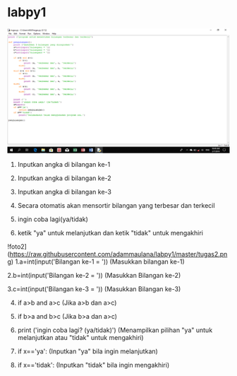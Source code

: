 # labpy1
![foto1](https://raw.githubusercontent.com/adammaulana/labpy1/master/tugas1.png)
1. Inputkan angka di bilangan ke-1

2. Inputkan angka di bilangan ke-2

3. Inputkan angka di bilangan ke-3

4. Secara otomatis akan mensortir bilangan yang terbesar dan terkecil

5. ingin coba lagi(ya/tidak)

6. ketik "ya" untuk melanjutkan dan ketik "tidak" untuk mengakhiri

!foto2](https://raw.githubusercontent.com/adammaulana/labpy1/master/tugas2.png)
1.a=int(input('Bilangan ke-1 = '))
	(Masukkan bilangan ke-1)
  
2.b=int(input('Bilangan ke-2 = '))
	(Masukkan Bilangan ke-2)
  
3.c=int(input('Bilangan ke-3 = '))
	(Masukkan Bilangan ke-3)
  
4. if a>b and a>c
	(Jika a>b dan a>c)
  
5. if b>a and b>c
	(Jika b>a dan a>c)
  
6. print ('ingin coba lagi? (ya/tidak)')
	(Menampilkan pilihan "ya" untuk melanjutkan atau "tidak" untuk mengakhiri)
  
7. if x=='ya':
	(Inputkan "ya" bila ingin melanjutkan)
  
8. if x=='tidak':
	(Inputkan "tidak" bila ingin mengakhiri)
